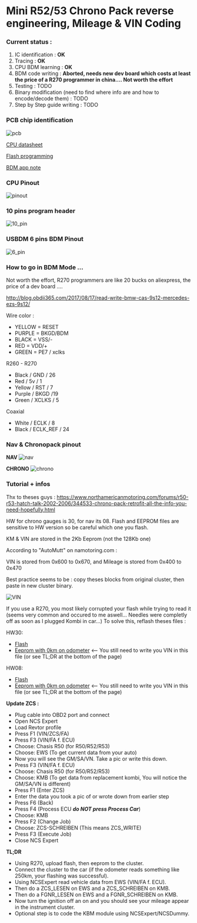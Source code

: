 # Mini R52/53 Chrono Pack reverse engineering, Mileage & VIN Coding

### Current status :

1. IC identification : **OK**
2. Tracing : **OK**
3. CPU BDM learning : **OK**
4. BDM code writing : **Aborted, needs new dev board which costs at least the price of a R270 programmer in china.... Not worth the effort**
5. Testing : TODO
6. Binary modification (need to find where info are and how to encode/decode them) : TODO
7. Step by Step guide writing : TODO

### PCB chip identification

![pcb](/pictures/reverse_pcb.jpeg)

[CPU datasheet](/pictures/cpu_datasheet.pdf)

[Flash programming](/pictures/flash_programming.pdf)

[BDM app note](/pictures/BDM_for_M68HC12.pdf)

### CPU Pinout

![pinout](/pictures/pinout.JPG)

### 10 pins program header

![10_pin](/pictures/10_pin_header.jpg)

### USBDM 6 pins BDM Pinout

![6_pin](/pictures/bdm_pinout.jpg)

### How to go in BDM Mode ...

Not worth the effort, R270 programmers are like 20 bucks on aliexpress, the price of a dev board ....

http://blog.obdii365.com/2017/08/17/read-write-bmw-cas-9s12-mercedes-ezs-9s12/

Wire color :

- YELLOW = RESET
- PURPLE = BKGD/BDM
- BLACK = VSS/-
- RED = VDD/+
- GREEN = PE7 / xclks

R260 - R270
- Black / GND / 26
- Red / 5v / 1
- Yellow / RST / 7
- Purple / BKGD /19
- Green / XCLKS / 5

Coaxial
- White / ECLK / 8
- Black / ECLK_REF / 24

### Nav & Chronopack pinout
**NAV**
![nav](/pictures/nav_pinout.png)

**CHRONO**
![chrono](/pictures/chrono_pinout.png)

### Tutorial + infos

Thx to theses guys : https://www.northamericanmotoring.com/forums/r50-r53-hatch-talk-2002-2006/344533-chrono-pack-retrofit-all-the-info-you-need-hopefully.html

HW for chrono gauges is 30, for nav its 08. Flash and EEPROM files are sensitive to HW version so be careful which one you flash.

KM & VIN are stored in the 2Kb Eeprom (not the 128Kb one)

According to "AutoMutt" on namotoring.com :

VIN is stored from 0x600 to 0x670, and Mileage is stored from 0x400 to 0x470

Best practice seems to be : copy theses blocks from original cluster, then paste in new cluster binary.

![VIN](/pictures/VIN_add.jpg)

If you use a R270, you most likely corrupted your flash while trying to read it (seems very common and occured to me aswell... Needles were completly off as soon as I plugged Kombi in car...)
To solve this, reflash theses files :

HW30:
- [Flash](HW30_SW23_R270_FLASH.bin)
- [Eeprom with 0km on odometer](HW30_SW23_R270_EEPROM_0km.bin) <-- You still need to write you VIN in this file (or see TL;DR at the bottom of the page)

HW08:
- [Flash](HW08_SW23_R270_FLASH.bin)
- [Eeprom with 0km on odometer](HW08_SW23_R270_EEPROM_0km.bin) <-- You still need to write you VIN in this file (or see TL;DR at the bottom of the page)

**Update ZCS :**
- Plug cable into OBD2 port and connect
- Open NCS Expert
- Load Revtor profile
- Press F1 (VIN/ZCS/FA)
- Press F3 (VIN/FA f. ECU)
- Choose: Chasis R50 (for R50/R52/R53)
- Choose: EWS (To get current data from your auto)
- Now you will see the GM/SA/VN. Take a pic or write this down.
- Press F3 (VIN/FA f. ECU)
- Choose: Chasis R50 (for R50/R52/R53)
- Choose: KMB (To get data from replacement kombi, You will notice the GM/SA/VN is different)
- Press F1 (Enter ZCS)
- Enter the data you took a pic of or wrote down from earlier step
- Press F6 (Back)
- Press F4 (Process ECU ***do NOT press Process Car***)
- Choose: KMB
- Press F2 (Change Job)
- Choose: ZCS-SCHREIBEN (This means ZCS_WRITE)
- Press F3 (Execute Job)
- Close NCS Expert

**TL;DR**
- Using R270, upload flash, then eeprom to the cluster.
- Connect the cluster to the car (if the odometer reads something like 250km, your flashing was successful).
- Using NCSExpert read vehicle data from EWS (VIN/FA f. ECU).
- Then do a ZCS_LESEN on EWS and a ZCS_SCHREIBEN on KMB.
- Then do a FGNR_LESEN on EWS and a FGNR_SCHREIBEN on KMB.
- Now turn the ignition off an on and you should see your mileage appear in the instrument cluster.
- Optional step is to code the KBM module using NCSExpert/NCSDummy.

